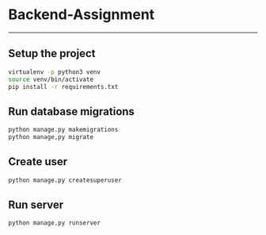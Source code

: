 # Backend-Assignment
---
## Setup the project
```bash
virtualenv -p python3 venv
source venv/bin/activate
pip install -r requirements.txt
```
## Run database migrations
```bash
python manage.py makemigrations
python manage,py migrate
```
## Create user
```bash
python manage.py createsuperuser
```

## Run server
```bash
python manage.py runserver
```
